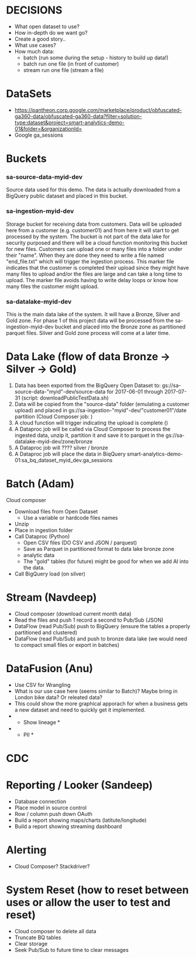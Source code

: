 # DECISIONS
- What open dataset to use?
- How in-depth do we want go?
- Create a good story..
- What use cases? 
- How much data:
  - batch (run some during the setup - history to build up data!)
  - batch run one file (in front of customer)
  - stream run one file (stream a file)

# DataSets
- https://pantheon.corp.google.com/marketplace/product/obfuscated-ga360-data/obfuscated-ga360-data?filter=solution-type:dataset&project=smart-analytics-demo-01&folder=&organizationId=
- Google ga_sessions


# Buckets
### sa-source-data-myid-dev
Source data used for this demo.  The data is actually downloaded from a BigQuery public dataset and placed in this bucket.

### sa-ingestion-myid-dev
Storage bucket for receiving data from customers.  Data will be uploaded here from a customer (e.g. customer01) and from here it will start to get processed by the system.  The bucket is not part of the data lake for security purposed and there will be a cloud function monitoring this bucket for new files.  Customers can upload one or many files into a folder under their "name".  When they are done they need to write a file named "end_file.txt" which will trigger the ingestion process.  This marker file indicates that the customer is completed their upload since they might have many files to upload and/or the files are large and can take a long time to upload.  The marker file avoids having to write delay loops or know how many files the customer might upload.

### sa-datalake-myid-dev
This is the main data lake of the system.  It will have a Bronze, Silver and Gold zone.  For phase 1 of this project data will be processed from the sa-ingestion-myid-dev bucket and placed into the Bronze zone as partitioned parquet files.  Silver and Gold zone process will come at a later time.


# Data Lake (flow of data Bronze -> Silver -> Gold)
1. Data has been exported from the BigQuery Open Dataset to: gs://sa-source-data-"myid"-dev/source-data for 2017-06-01 through 2017-07-31 (script: downloadPublicTestData.sh)
2. Data will be copied from the "source-data" folder (emulating a customer upload) and placed in gs://sa-ingestion-"myid"-dev/"customer01"/date partition (Cloud Composer job: )
3. A cloud function will trigger indicating the upload is complete ()
4. A Dataproc job will be called via Cloud Composer to process the ingested data, unzip it, partition it and save it to parquet in the gs://sa-datalake-myid-dev/zone/bronze
5. A Dataproc job will ???? silver / bronze
6. A Dataproc job will place the data in BiqQuery smart-analytics-demo-01:sa_bq_dataset_myid_dev.ga_sessions


# Batch (Adam)
Cloud composer
- Download files from Open Dataset 
  - Use a variable or hardcode files names
- Unzip
- Place in ingestion folder
- Call Dataproc (Python)
   - Open CSV files (DO CSV and JSON / parquest)
   - Save as Parquet in partitioned format to data lake bronze zone
   - analytic data
   - The "gold" tables (for future) might be good for when we add AI into the data.
- Call BigQuery load (on silver)


# Stream (Navdeep)
- Cloud composer (download current month data)
- Read the files and push 1 record a second to Pub/Sub (JSON)
- DataFlow (read Pub/Sub) push to BigQuery (ensure the tables a properly partitioned and clustered)
- DataFlow (read Pub/Sub) and push to bronze data lake (we would need to compact small files or export in batches)


# DataFusion (Anu)
- Use CSV for Wrangling
- What is our use case here (seems similar to Batch)?  Maybe bring in London bike data? Or releated data?
- This could show the more graphical apporach for when a business gets a new dataset and need to quickly get it implemented.
- * Show lineage *
- * PII *


# CDC


# Reporting / Looker (Sandeep)
- Database connection
- Place model in source control
- Row / column push down OAuth
- Build a report showing maps/charts (latitute/longitude)
- Build a report showing streaming dashboard

# Alerting
- Cloud Composer?  Stackdriver?

# System Reset (how to reset between uses or allow the user to test and reset)
- Cloud composer to delete all data
- Truncate BQ tables
- Clear storage
- Seek Pub/Sub to future time to clear messages

